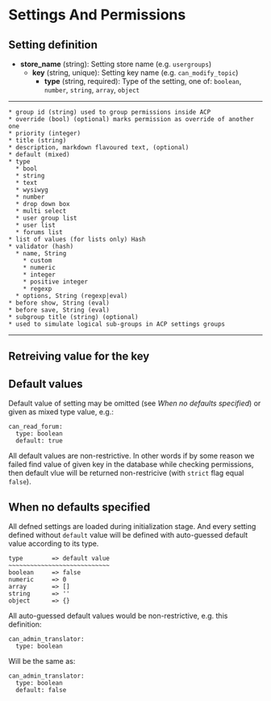 Settings And Permissions
========================


Setting definition
------------------

- **store_name** (string): Setting store name (e.g. `usergroups`)
  - **key** (string, unique): Setting key name (e.g. `can_modify_topic`)
      - **type** (string, required): Type of the setting, one of: `boolean`, `number`, `string`, `array`, `object`

---

    * group id (string) used to group permissions inside ACP
    * override (bool) (optional) marks permission as override of another one
    * priority (integer)
    * title (string)
    * description, markdown flavoured text, (optional)
    * default (mixed)
    * type
      * bool
      * string
      * text
      * wysiwyg
      * number
      * drop down box
      * multi select
      * user group list
      * user list
      * forums list
    * list of values (for lists only) Hash
    * validator (hash)
      * name, String
        * custom
        * numeric
        * integer
        * positive integer
        * regexp
      * options, String (regexp|eval)
    * before show, String (eval)
    * before save, String (eval)
    * subgroup title (string) (optional)
    * used to simulate logical sub-groups in ACP settings groups

---

Retreiving value for the key
----------------------------




Default values
--------------

Default value of setting may be omitted (see *When no defaults specified*)
or given as mixed type value, e.g.:

    can_read_forum:
      type: boolean
      default: true

All default values are non-restrictive. In other words if by some reason we
failed find value of given key in the database while checking permissions, then
default vlue will be returned non-restricive (with `strict` flag equal `false`).


When no defaults specified
--------------------------

All defned settings are loaded during initialization stage. And every setting
defined without `default` value will be defined with auto-guessed default value
according to its type.

    type        => default value
    ~~~~~~~~~~~~~~~~~~~~~~~~~~~~
    boolean     => false
    numeric     => 0
    array       => []
    string      => ''
    object      => {}

All auto-guessed default values would be non-restrictive, e.g. this definition:

    can_admin_translator:
      type: boolean

Will be the same as:

    can_admin_translator:
      type: boolean
      default: false
